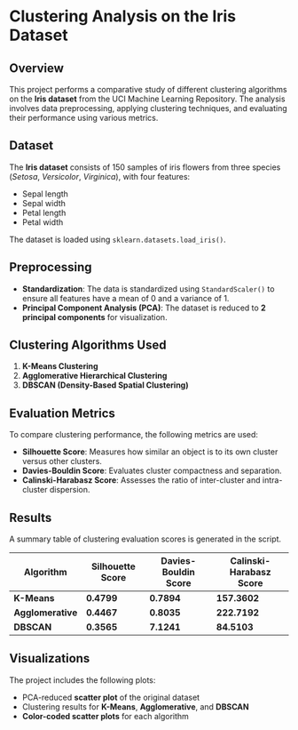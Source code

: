 # Clustering Analysis on the Iris Dataset

## Overview
This project performs a comparative study of different clustering algorithms on the **Iris dataset** from the UCI Machine Learning Repository. The analysis involves data preprocessing, applying clustering techniques, and evaluating their performance using various metrics.

## Dataset
The **Iris dataset** consists of 150 samples of iris flowers from three species (*Setosa*, *Versicolor*, *Virginica*), with four features:
- Sepal length
- Sepal width
- Petal length
- Petal width

The dataset is loaded using `sklearn.datasets.load_iris()`.

## Preprocessing
- **Standardization**: The data is standardized using `StandardScaler()` to ensure all features have a mean of 0 and a variance of 1.
- **Principal Component Analysis (PCA)**: The dataset is reduced to **2 principal components** for visualization.

## Clustering Algorithms Used
1. **K-Means Clustering**
2. **Agglomerative Hierarchical Clustering**
3. **DBSCAN (Density-Based Spatial Clustering)**

## Evaluation Metrics
To compare clustering performance, the following metrics are used:
- **Silhouette Score**: Measures how similar an object is to its own cluster versus other clusters.
- **Davies-Bouldin Score**: Evaluates cluster compactness and separation.
- **Calinski-Harabasz Score**: Assesses the ratio of inter-cluster and intra-cluster dispersion.

## Results
A summary table of clustering evaluation scores is generated in the script.

| Algorithm       | Silhouette Score | Davies-Bouldin Score | Calinski-Harabasz Score |
|---------------|----------------|-------------------|-------------------|
| **K-Means**   | **0.4799**      | **0.7894**        | **157.3602**      |
| **Agglomerative** | **0.4467**   | **0.8035**        | **222.7192**      |
| **DBSCAN**    | **0.3565**      | **7.1241**        | **84.5103**       |

## Visualizations
The project includes the following plots:
- PCA-reduced **scatter plot** of the original dataset
- Clustering results for **K-Means**, **Agglomerative**, and **DBSCAN**
- **Color-coded scatter plots** for each algorithm
